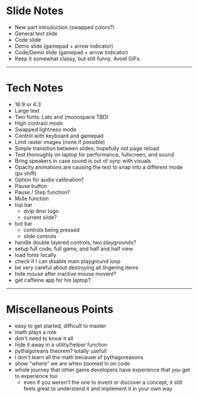 # Slide Notes
- New part introduction (swapped colors?)
- General text slide
- Code slide
- Demo slide (gamepad + arrow indicator)
- Code/Demo slide (gamepad + arrow indicator)
- Keep it somewhat classy, but still funny. Avoid GIFs.

---

# Tech Notes
- 16:9 or 4:3
- Large text
- Two fonts: Lato and (monospace TBD)
- High contrast mode
- Swapped lightness mode
- Control with keyboard and gamepad
- Limit raster images (none if possible)
- Simple transition between slides, hopefully not page reload
- Test thoroughly on laptop for performance, fullscreen, and sound
- Bring speakers in case sound is out of sync with visuals
- Opacity animations are causing the text to snap into a different mode (px shift)
- Option for audio calibration?
- Pause button
- Pause / Step function?
- Mute function
- top bar
	- dvlp dnvr logo
	- current slide?
- bot bar
	- controls being pressed
	- slide controls
- handle double layered controls, two playgrounds?
- setup full code, full game, and half and half view
- load fonts locally
- check if I can disable main playground loop
- be very careful about destroying all lingering items
- hide mouse after inactive mouse movent?
- get caffeine app for his laptop?

---

# Miscellaneous Points
- easy to get started, difficult to master
- math plays a role
- don't need to know it all
- hide it away in a utility/helper function
- pythagoreans theorem? totally useful!
- I don't learn all the math because of pythagoreasons
- show "where" we are when zoomed in on code
- whole journey that other game developers have experience that you get to experience too
	- even if you weren't the one to invent or discover a concept, it still feels great to understand it and implement it in your own way